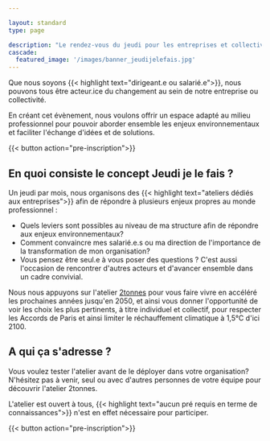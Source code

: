 ```yaml
---

layout: standard
type: page

description: "Le rendez-vous du jeudi pour les entreprises et collectivités sarthoises qui souhaitent se former aux enjeux environnementaux avec l'atelier 2tonnes"
cascade:
  featured_image: '/images/banner_jeudijelefais.jpg'
---
```


Que nous soyons {{< highlight text="dirigeant.e ou salarié.e">}}, nous pouvons tous être acteur.ice du changement au sein de notre entreprise ou collectivité.

En créant cet évènement, nous voulons offrir un espace adapté au milieu professionnel pour pouvoir aborder ensemble les enjeux environnementaux et faciliter l'échange d'idées et de solutions.

{{< button action="pre-inscription">}}

## En quoi consiste le concept Jeudi je le fais ?

Un jeudi par mois, nous organisons des {{< highlight text="ateliers dédiés aux entreprises">}} afin de répondre à plusieurs enjeux propres au monde professionnel :

- Quels leviers sont possibles au niveau de ma structure afin de répondre aux enjeux environnementaux?
- Comment convaincre mes salarié.e.s ou ma direction de l'importance de la transformation de mon organisation?
- Vous pensez être seul.e à vous poser des questions ? C'est aussi l'occasion de rencontrer d'autres acteurs et d'avancer ensemble dans un cadre convivial.

Nous nous appuyons sur l'atelier [2tonnes](https://www.2tonnes.org/) pour vous faire vivre en accéléré les prochaines années jusqu'en 2050, et ainsi vous donner l'opportunité de voir les choix les plus pertinents, à titre individuel et collectif, pour respecter les Accords de Paris et ainsi limiter le réchauffement climatique à 1,5°C d'ici 2100.

## A qui ça s'adresse ?

Vous voulez tester l'atelier avant de le déployer dans votre organisation? N'hésitez pas à venir, seul ou avec d'autres personnes de votre équipe pour découvrir l'atelier 2tonnes.

L'atelier est ouvert à tous, {{< highlight text="aucun pré requis en terme de connaissances">}} n'est en effet nécessaire pour participer.

{{< button action="pre-inscription">}}
